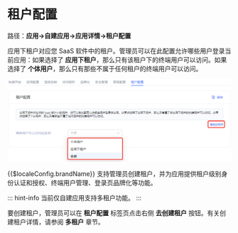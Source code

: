 # 租户配置

<LastUpdated/>

路径：**应用->自建应用->应用详情->租户配置**​

应用下租户对应您 SaaS 软件中的租户。管理员可以在此配置允许哪些用户登录当前应用：如果选择了 **应用下租户**，那么只有该租户下的终端用户可以访问。如果选择了 **个体用户**，那么只有那些不属于任何租户的终端用户可以访问。

![](../images/tenant-config.png)

{{$localeConfig.brandName}} 支持管理员创建租户，并为应用提供租户级别身份认证和授权、终端用户管理、登录页品牌化等功能。

::: hint-info
当前仅自建应用支持多租户功能。
:::

要创建租户，管理员可以在 **租户配置** 标签页点击右侧 **去创建租户** 按钮。有关创建租户详情，请参阅 **多租户** 章节。